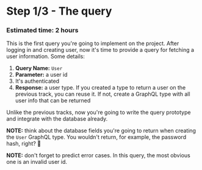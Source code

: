 # Step 1/3 - The query
### Estimated time: 2 hours

This is the first query you're going to implement on the project. After logging in and creating user, now it's time to provide a query for fetching a user information. Some details:

1. **Query Name:** `User`
1. **Parameter:** a user id
1. It's authenticated
1. **Response:** a user type. If you created a type to return a user on the previous track, you can reuse it. If not, create a GraphQL type with all user info that can be returned

Unlike the previous tracks, now you're going to write the query prototype and integrate with the database already.

**NOTE:** think about the database fields you're going to return when creating the `User` GraphQL type. You wouldn't return, for example, the password hash, right? 👀

**NOTE:** don't forget to predict error cases. In this query, the most obvious one is an invalid user id.

